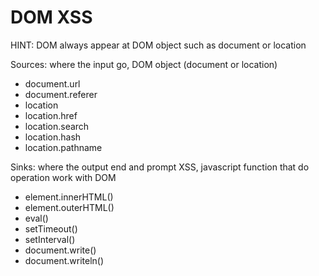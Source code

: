 # DOM XSS

HINT: DOM always appear at DOM object such as document or location

Sources: where the input go, DOM object (document or location)
- document.url
- document.referer
- location
- location.href
- location.search
- location.hash
- location.pathname


Sinks: where the output end and prompt XSS, javascript function that do operation work with DOM
- element.innerHTML()
- element.outerHTML()
- eval()
- setTimeout()
- setInterval()
- document.write()
- document.writeln()
